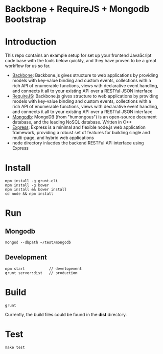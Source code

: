 # Backbone + RequireJS + Mongodb Bootstrap

# Introduction

This repo contains an example setup for set up your frontend JavaScript code base with the tools below quickly, and they have proven to be a great workflow for us so far. 

* [Backbone](http://backbonejs.org/): Backbone.js gives structure to web applications by providing models with key-value binding and custom events, collections with a rich API of enumerable functions, views with declarative event handling, and connects it all to your existing API over a RESTful JSON interface
* [RequireJS](http://requirejs.org/): Backbone.js gives structure to web applications by providing models with key-value binding and custom events, collections with a rich API of enumerable functions, views with declarative event handling, and connects it all to your existing API over a RESTful JSON interface
* [Mongodb](http://www.mongodb.org/): MongoDB (from "humongous") is an open-source document database, and the leading NoSQL database. Written in C++
* [Express](http://expressjs.com/): Express is a minimal and flexible node.js web application framework, providing a robust set of features for building single and multi-page, and hybrid web applications
* node directory inlucdes the backend RESTFul API interface using Express

# Install

    npm install -g grunt-cli
    npm install -g bower 
    npm install && bower install
    cd node && npm install

# Run

## Mongodb

    mongod --dbpath ~/test/mongodb

## Development

    npm start           // developement
    grunt server:dist   // production

# Build

    grunt

Currently, the build files could be found in the __dist__ directory.

# Test

    make test
